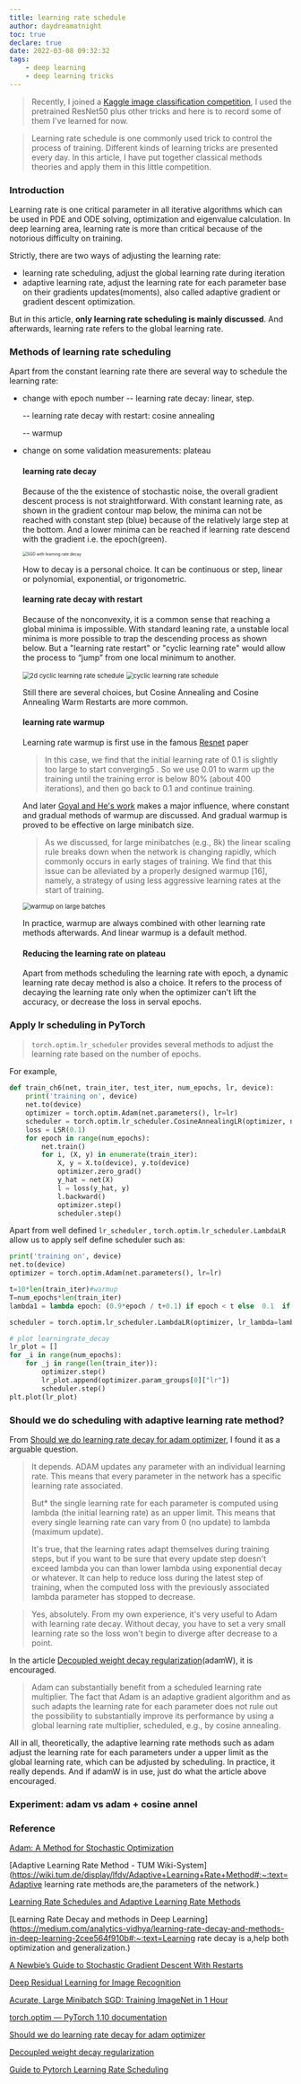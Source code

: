 ```yaml
---
title: learning rate schedule
author: daydreamatnight
toc: true
declare: true
date: 2022-03-08 09:32:32
tags:
	- deep learning
	- deep learning tricks
---
```


>Recently, I joined a [Kaggle image classification competition](https://www.kaggle.com/c/classify-leaves/), I used the pretrained ResNet50 plus other tricks and here is to record some of them I've learned for now.

> Learning rate schedule is one commonly used trick to control the process of training. Different kinds of learning tricks are presented every day. In this article, I have put together classical methods theories and apply them in this little competition.

<!-- more -->

### Introduction

Learning rate is one critical parameter in all iterative algorithms which can be used in PDE and ODE solving, optimization and eigenvalue calculation. In deep learning area, learning rate is more than critical because of the notorious difficulty on training.

Strictly, there are two ways of adjusting the learning rate: 

- learning rate scheduling, adjust the global learning rate during iteration
- adaptive learning rate, adjust the learning rate for each parameter base on their gradients updates(moments), also called adaptive gradient or gradient descent optimization.

But in this article, **only learning rate scheduling is mainly discussed**. And afterwards, learning rate refers to the global learning rate.

### Methods of learning rate scheduling

Apart from the constant learning rate there are several way to schedule the learning rate:

- change with epoch number
  --  learning rate decay: linear, step.

  -- learning rate decay with restart: cosine annealing 

  -- warmup
  
- change on some validation measurements: plateau

  #### learning rate decay

  Because of the the existence of stochastic noise, the overall gradient descent process is not straightforward. With constant learning rate, as shown in the gradient contour map below, the minima can not be reached with constant step (blue) because of the relatively large step at the bottom. And a lower minima can be reached if learning rate descend with the gradient i.e. the epoch(green).
  
  <img src="SGD%20with%20learning%20rate%20decay.png" alt="SGD with learning rate decay" style="zoom:50%;" />
  
  How to decay is a personal choice. It can be continuous or step, linear or polynomial, exponential, or trigonometric.
  
  #### learning rate decay with restart
  
  Because of the nonconvexity, it is a common sense that reaching a global minima is impossible. With standard leaning rate, a unstable local minima is more possible to trap the descending process as shown below. But a "learning rate restart" or "cyclic learning rate" would allow the process to  “jump” from one local minimum to another.
  
  <img src="2d%20cyclic%20learning%20rate%20schedule.png" alt="2d cyclic learning rate schedule" style="zoom:80%;" />
  
  <img src="cyclic%20learning%20rate%20schedule.png" alt="cyclic learning rate schedule" style="zoom:80%;" />
  
  Still there are several choices, but Cosine Annealing and Cosine Annealing Warm Restarts are more common.
  
  #### learning rate warmup
  
   Learning rate warmup is first use in the famous [Resnet](https://openaccess.thecvf.com/content_cvpr_2016/papers/He_Deep_Residual_Learning_CVPR_2016_paper.pdf) paper
  
  > In this case, we find that the initial learning rate of 0.1 is slightly too large to start converging5 . So we use 0.01 to warm up the training until the training error is below 80% (about 400 iterations), and then go back to 0.1 and continue training.  
  
  And later [Goyal and He's work](https://arxiv.org/pdf/1706.02677.pdf) makes a major influence, where constant and gradual methods of warmup are discussed. And gradual warmup is proved to be effective on large minibatch size.
  
  > As we discussed, for large minibatches (e.g., 8k) the linear scaling rule breaks down when the network is changing rapidly, which commonly occurs in early stages of training. We find that this issue can be alleviated by a properly designed warmup [16], namely, a strategy of using less aggressive learning rates at the start of training. 
  
  <img src="warmup%20on%20large%20batches.png" alt="warmup on large batches" style="zoom:80%;" />
  
  In practice, warmup are always combined with other learning rate methods afterwards. And linear warmup is a default method.
  
  #### Reducing the learning rate on plateau
  
  Apart from methods scheduling the learning rate with epoch, a dynamic learning rate decay method is also a choice. It refers to the process of decaying the learning rate only when the optimizer can't lift the accuracy, or decrease the loss in serval epochs. 
  
### Apply lr scheduling in PyTorch

> `torch.optim.lr_scheduler` provides several methods to adjust the learning rate based on the number of epochs. 

For example, 

```python
def train_ch6(net, train_iter, test_iter, num_epochs, lr, device):
    print('training on', device)
    net.to(device)
    optimizer = torch.optim.Adam(net.parameters(), lr=lr)
    scheduler = torch.optim.lr_scheduler.CosineAnnealingLR(optimizer, num_epochs*len(train_iter)/10, eta_min=1e-9)
    loss = LSR(0.1) 
    for epoch in range(num_epochs):
        net.train()
        for i, (X, y) in enumerate(train_iter):
            X, y = X.to(device), y.to(device)
            optimizer.zero_grad()
            y_hat = net(X)
            l = loss(y_hat, y)
            l.backward()
            optimizer.step()
            scheduler.step()
```

Apart from well defined `lr_scheduler` ,  `torch.optim.lr_scheduler.LambdaLR` allow us to apply self define scheduler such as:

```python
print('training on', device)
net.to(device)
optimizer = torch.optim.Adam(net.parameters(), lr=lr)

t=10*len(train_iter)#warmup
T=num_epochs*len(train_iter)
lambda1 = lambda epoch: (0.9*epoch / t+0.1) if epoch < t else  0.1  if 0.5 * (1+math.cos(math.pi*(epoch - t)/(T-t)))<0.1 else 0.5 * (1+math.cos(math.pi*(epoch - t)/(T-t)))

scheduler = torch.optim.lr_scheduler.LambdaLR(optimizer, lr_lambda=lambda1)

# plot learningrate_decay
lr_plot = []
for _i in range(num_epochs):
    for _j in range(len(train_iter)):
        optimizer.step()
        lr_plot.append(optimizer.param_groups[0]["lr"])
        scheduler.step()
plt.plot(lr_plot)
```
### Should we do scheduling with adaptive learning rate method?

From [Should we do learning rate decay for adam optimizer](https://stackoverflow.com/questions/39517431/should-we-do-learning-rate-decay-for-adam-optimizer), I found it as a arguable question.

>It depends. ADAM updates any parameter with an individual learning rate. This means that every parameter in the network has a specific learning rate associated. 
>
>But* the single learning rate for each parameter is computed using lambda (the initial learning rate) as an upper limit. This means that every single learning rate can vary from 0 (no update) to lambda (maximum update).
>
>It's true, that the learning rates adapt themselves during training steps, but if you want to be sure that every update step doesn't exceed lambda you can than lower lambda using exponential decay or whatever. It can help to reduce loss during the latest step of training, when the computed loss with the previously associated lambda parameter has stopped to decrease.

>  Yes, absolutely. From my own experience, it's very useful to Adam with learning rate decay. Without decay, you have to set a very small learning rate so the loss won't begin to diverge after decrease to a point.

In the article [Decoupled weight decay regularization](https://arxiv.org/abs/1711.05101)(adamW), it is encouraged.

> Adam can substantially benefit from a scheduled learning rate multiplier. The fact that Adam is an adaptive gradient algorithm and as such adapts the learning rate for each parameter does not rule out the possibility to substantially improve its performance by using a global learning rate multiplier, scheduled, e.g., by cosine annealing.  

All in all, theoretically, the adaptive learning rate methods such as adam adjust the learning rate for each parameters under a upper limit as the global learning rate, which can be adjusted by scheduling. In practice, it really depends. And if adamW is in use, just do what the article above encouraged.

### Experiment: adam vs adam + cosine annel



### Reference

[Adam: A Method for Stochastic Optimization](https://arxiv.org/pdf/1412.6980.pdf)

[Adaptive Learning Rate Method - TUM Wiki-System](https://wiki.tum.de/display/lfdv/Adaptive+Learning+Rate+Method#:~:text=Adaptive learning rate methods are,the parameters of the network.) 

[Learning Rate Schedules and Adaptive Learning Rate Methods](https://towardsdatascience.com/learning-rate-schedules-and-adaptive-learning-rate-methods-for-deep-learning-2c8f433990d1) 

[Learning Rate Decay and methods in Deep Learning](https://medium.com/analytics-vidhya/learning-rate-decay-and-methods-in-deep-learning-2cee564f910b#:~:text=Learning rate decay is a,help both optimization and generalization.) 

[A Newbie’s Guide to Stochastic Gradient Descent With Restarts](https://towardsdatascience.com/https-medium-com-reina-wang-tw-stochastic-gradient-descent-with-restarts-5f511975163)

[Deep Residual Learning for Image Recognition](https://openaccess.thecvf.com/content_cvpr_2016/papers/He_Deep_Residual_Learning_CVPR_2016_paper.pdf) 

[Acurate, Large Minibatch SGD: Training ImageNet in 1 Hour](https://arxiv.org/pdf/1706.02677.pdf)

[torch.optim — PyTorch 1.10 documentation](https://pytorch.org/docs/stable/optim.html) 

[Should we do learning rate decay for adam optimizer](https://stackoverflow.com/questions/39517431/should-we-do-learning-rate-decay-for-adam-optimizer)

[Decoupled weight decay regularization](https://arxiv.org/abs/1711.05101)

[Guide to Pytorch Learning Rate Scheduling](https://www.kaggle.com/isbhargav/guide-to-pytorch-learning-rate-scheduling)
